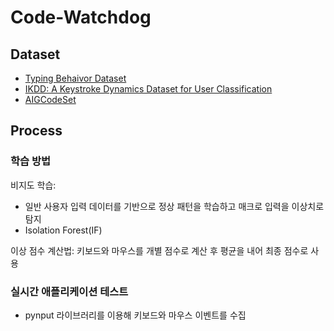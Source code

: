 # Code-Watchdog

## Dataset
- [Typing Behaivor Dataset](https://cvlab.cse.msu.edu/typing-behavior-dataset.html)
- [IKDD: A Keystroke Dynamics Dataset for User Classification](https://www.mdpi.com/2078-2489/15/9/511)
- [AIGCodeSet]()

## Process

### 학습 방법
비지도 학습:
- 일반 사용자 입력 데이터를 기반으로 정상 패턴을 학습하고 매크로 입력을 이상치로 탐지
- Isolation Forest(IF)

이상 점수 계산법: 키보드와 마우스를 개별 점수로 계산 후 평균을 내어 최종 점수로 사용

### 실시간 애플리케이션 테스트
- pynput 라이브러리를 이용해 키보드와 마우스 이벤트를 수집

